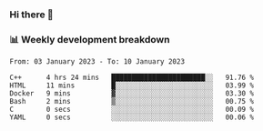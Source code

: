 ### Hi there 👋

### 📊 Weekly development breakdown
<!--START_SECTION:waka-->

```text
From: 03 January 2023 - To: 10 January 2023

C++      4 hrs 24 mins   ███████████████████████░░   91.76 %
HTML     11 mins         █░░░░░░░░░░░░░░░░░░░░░░░░   03.99 %
Docker   9 mins          ▓░░░░░░░░░░░░░░░░░░░░░░░░   03.30 %
Bash     2 mins          ▒░░░░░░░░░░░░░░░░░░░░░░░░   00.75 %
C        0 secs          ░░░░░░░░░░░░░░░░░░░░░░░░░   00.09 %
YAML     0 secs          ░░░░░░░░░░░░░░░░░░░░░░░░░   00.06 %
```

<!--END_SECTION:waka-->
